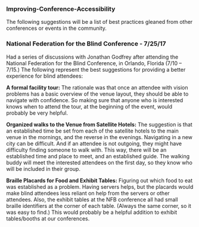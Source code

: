 ### Improving-Conference-Accessibility  

The following suggestions will be a list of best practices gleaned from other conferences or events in the community.  

### National Federation for the Blind Conference - 7/25/17    

Had a series of discussions with Jonathan Godfrey after attending the National Federation for the Blind Conference, in Orlando, Florida (7/10 – 7/15.) The following represent the best suggestions for providing a better experience for blind attendees:  

**A formal facility tour:** The rationale was that once an attendee with vision problems has a basic overview of the venue layout, they should be able to navigate with confidence. So making sure that anyone who is interested knows when to attend the tour, at the beginning of the event, would probably be very helpful.  

**Organized walks to the Venue from Satellite Hotels:** The suggestion is that an established time be set from each of the satellite hotels to the main venue in the mornings, and the reverse in the evenings. Navigating in a new city can be difficult. And if an attendee is not outgoing, they might have difficulty finding someone to walk with. This way, there will be an established time and place to meet, and an established guide. The walking buddy will meet the interested attendees on the first day, so they know who will be included in their group.  

**Braille Placards for Food and Exhibit Tables:** Figuring out which food to eat was established as a problem. Having servers helps, but the placards would make blind attendees less reliant on help from the servers or other attendees. Also, the exhibit tables at the NFB conference all had small braille identifiers at the corner of each table. (Always the same corner, so it was easy to find.)  This would probably be a helpful addition to exhibit tables/booths at our conferences.  
